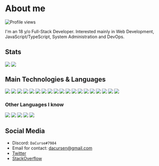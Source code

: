 # About me
![Profile views](https://gpvc.arturio.dev/DaCurse)

I'm an 18 y/o Full-Stack Developer. Interested mainly in Web Development, JavaScript/TypeScript, System Administration and DevOps.

## Stats
<img src="https://github-readme-stats.vercel.app/api?username=DaCurse&count_private=true&show_icons=true&theme=dark" align="center" /> <img src="https://github-readme-stats.vercel.app/api/top-langs/?username=DaCurse&theme=dark&layout=compact" align="center" />

## Main Technologies & Languages
<img src="https://img.shields.io/badge/-HTML5-E34F26?style=for-the-badge&logo=html5&logoColor=FFFFFF" /> <img src="https://img.shields.io/badge/-CSS3-1572B6?style=for-the-badge&logo=css3&logoColor=FFFFFF" />
<img src="https://img.shields.io/badge/-Bootstrap-563D7C?style=for-the-badge&logo=bootstrap&logoColor=FFFFFF" />
<img src="https://img.shields.io/badge/-JavaScript-eed718?style=for-the-badge&logo=javascript&logoColor=FFFFFF" />
<img src="https://img.shields.io/badge/-React-000000?style=for-the-badge&logo=react&logoColor=00c8ff" />
<img src="https://img.shields.io/badge/-Redux-7248B6?style=for-the-badge&logo=redux&logoColor=FFFFFF" />
<img src="https://img.shields.io/badge/-Svelte-FF3E00?style=for-the-badge&logo=svelte&logoColor=FFFFFF" />
<img src="https://img.shields.io/badge/-Jest-C64414?style=for-the-badge&logo=jest&logoColor=FFFFFF" />
<img src="https://img.shields.io/badge/-Node.js-3C873A?style=for-the-badge&logo=node.js&logoColor=FFFFFF" />
<img src="https://img.shields.io/badge/-Yarn-2B8AB5?style=for-the-badge&logo=yarn&logoColor=FFFFFF" /> 
<img src="https://img.shields.io/badge/-Express.js-787878?style=for-the-badge" />
<img src="https://img.shields.io/badge/-Socket.IO-FFFFFF?style=for-the-badge&logo=socket.io&logoColor=000000" />
<img src="http://img.shields.io/badge/-TypeScript-2F74C0?style=for-the-badge&logo=typescript&logoColor=FFFFFF" />
<img src="http://img.shields.io/badge/-NestJS-D9224C?style=for-the-badge&logo=nestjs&logoColor=FFFFFF" />
<img src="https://img.shields.io/badge/-TypeORM-E83524?style=for-the-badge" />
<img src="http://img.shields.io/badge/-Git-F1502F?style=for-the-badge&logo=git&logoColor=FFFFFF" />
<img src="https://img.shields.io/badge/-MySQL-F29111?style=for-the-badge&logo=mysql&logoColor=FFFFFF" />
<img src="https://img.shields.io/badge/-SQLite-6CB9E1?style=for-the-badge&logo=sqlite&logoColor=FFFFFF" />
<img src="https://img.shields.io/badge/-Docker-2391E6?style=for-the-badge&logo=docker&logoColor=FFFFFF" />

### Other Languages I know
<img src="https://img.shields.io/badge/-Python-black?style=for-the-badge&logo=python&logoColor=FFFFFF"> <img src="http://img.shields.io/badge/-Java-F89820?style=for-the-badge&logo=java&logoColor=FFFFFF">
<img src="https://img.shields.io/badge/-C%23-9D74D5?style=for-the-badge&logo=c%20sharp&logoColor=FFFFFF">
<img src="https://img.shields.io/badge/-C, C%2B%2B-659AD2?style=for-the-badge&logo=c%2B%2B&logoColor=FFFFFF">
<img src="https://img.shields.io/badge/-PHP-8892BF?style=for-the-badge&logo=php&logoColor=FFFFFF">


## Social Media
* Discord: `DaCurse#7984`
* Email for contact: [dacursen@gmail.com](mailto:dacursen@gmail.com)
* [Twitter](https://twitter.com/dacurse0)
* [StackOverflow](https://stackoverflow.com/users/11691682/dacurse)
